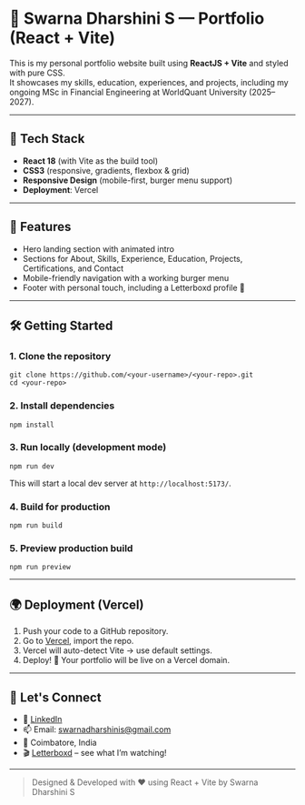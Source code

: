 # 💼 Swarna Dharshini S — Portfolio (React + Vite)

This is my personal portfolio website built using **ReactJS + Vite** and styled with pure CSS.  
It showcases my skills, education, experiences, and projects, including my ongoing MSc in Financial Engineering at WorldQuant University (2025–2027).

---

## 🧩 Tech Stack

- **React 18** (with Vite as the build tool)
- **CSS3** (responsive, gradients, flexbox & grid)
- **Responsive Design** (mobile-first, burger menu support)
- **Deployment**: Vercel

---

## 🚀 Features

- Hero landing section with animated intro
- Sections for About, Skills, Experience, Education, Projects, Certifications, and Contact
- Mobile-friendly navigation with a working burger menu
- Footer with personal touch, including a Letterboxd profile 🍿

---

## 🛠️ Getting Started

### 1. Clone the repository
```
git clone https://github.com/<your-username>/<your-repo>.git
cd <your-repo>
```

### 2. Install dependencies
```
npm install
```

### 3. Run locally (development mode)

```
npm run dev
```

This will start a local dev server at `http://localhost:5173/`.

### 4. Build for production

```
npm run build
```

### 5. Preview production build

```
npm run preview
```

---

## 🌍 Deployment (Vercel)

1. Push your code to a GitHub repository.
2. Go to [Vercel](https://vercel.com/), import the repo.
3. Vercel will auto-detect Vite → use default settings.
4. Deploy! 🚀 Your portfolio will be live on a Vercel domain.

---

## 🤝 Let's Connect

* 💼 [LinkedIn](https://www.linkedin.com/in/swarnadharshini)
* 📫 Email: [swarnadharshinis@gmail.com](mailto:swarnadharshinis@gmail.com)
* 📍 Coimbatore, India
* 🎬 [Letterboxd](https://letterboxd.com/SwarnaDS/) – see what I’m watching!

---

> Designed & Developed with ❤️ using React + Vite by Swarna Dharshini S

